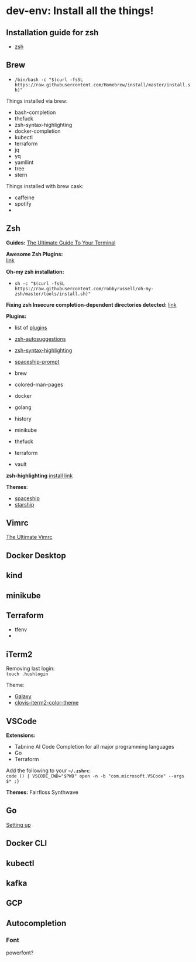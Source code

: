 # dev-env: Install all the things!

## Installation guide for zsh
* [zsh](https://sourabhbajaj.com/mac-setup/iTerm/zsh.html)

## Brew

* ```/bin/bash -c "$(curl -fsSL https://raw.githubusercontent.com/Homebrew/install/master/install.sh)"```

Things installed via brew:
* bash-completion
* thefuck
* zsh-syntax-highlighting
* docker-completion
* kubectl
* terraform
* jq
* yq
* yamllint
* tree
* stern

Things installed with brew cask:
* caffeine
* spotify
* 

## Zsh

**Guides:**
[The Ultimate Guide To Your Terminal](https://towardsdatascience.com/the-ultimate-guide-to-your-terminal-makeover-e11f9b87ac99)

**Awesome Zsh Plugins:**  
[link](https://github.com/unixorn/awesome-zsh-plugins)

**Oh-my zsh installation:**

* ```sh -c "$(curl -fsSL https://raw.githubusercontent.com/robbyrussell/oh-my-zsh/master/tools/install.sh)"```

**Fixing zsh Insecure completion-dependent directories detected:**
[link](https://github.com/ohmyzsh/ohmyzsh/issues/6835#issuecomment-390187157)

**Plugins:**
* list of [plugins](https://github.com/ohmyzsh/ohmyzsh/tree/master/plugins/)


* [zsh-autosuggestions](https://github.com/zsh-users/zsh-autosuggestions)
* [zsh-syntax-highlighting](https://github.com/zsh-users/zsh-syntax-highlighting)
* [spaceship-prompt](https://github.com/spaceship-prompt/spaceship-prompt)
* brew
* colored-man-pages
* docker
* golang
* history
* minikube
* thefuck
* terraform
* vault

**zsh-highlighting**
[install link](https://github.com/zsh-users/zsh-syntax-highlighting/blob/master/INSTALL.md)

**Themes**:

* [spaceship](https://github.com/pascaldevink/spaceship-zsh-theme)
* [starship](https://starship.rs/)
 
## Vimrc 
[The Ultimate Vimrc](https://github.com/amix/vimrc)
## Docker Desktop

## kind

## minikube

## Terraform
- tfenv
- 

## iTerm2

Removing last login:  
```touch .hushlogin```

Theme:
* [Galaxy](https://github.com/jglovier/galaxy-theme-iterm)
* [clovis-iterm2-color-theme](https://gist.github.com/Leenie/fd1888924a79a3546936690adf789b20)

## VSCode
**Extensions:**
- Tabnine AI Code Completion for all major programming languages
- Go
- Terraform

Add the following to your **`~/.zshrc`**:  
```code () { VSCODE_CWD="$PWD" open -n -b "com.microsoft.VSCode" --args $* ;}```

**Themes:**
Fairfloss
Synthwave

## Go
[Setting up](https://jimkang.medium.com/install-go-on-mac-with-homebrew-5fa421fc55f5)

## Docker CLI

## kubectl

##

## kafka

## GCP

## Autocompletion

### Font
powerfont? 
